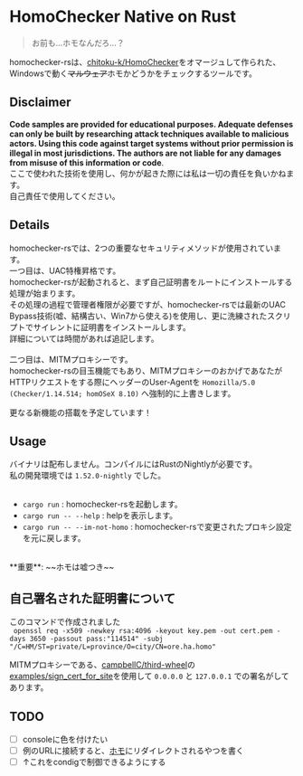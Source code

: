 HomoChecker Native on Rust
===

> お前も...ホモなんだろ...？

homochecker-rsは、[chitoku-k/HomoChecker](https://github.com/chitoku-k/HomoChecker)をオマージュして作られた、Windowsで動く~~マルウェア~~ホモかどうかをチェックするツールです。</br>

## Disclaimer
**Code samples are provided for educational purposes. Adequate defenses can only be built by researching attack techniques available to malicious actors. Using this code against target systems without prior permission is illegal in most jurisdictions. The authors are not liable for any damages from misuse of this information or code**.</br>
ここで使われた技術を使用し、何かが起きた際には私は一切の責任を負いかねます。</br>
自己責任で使用してください。</br>

## Details

homochecker-rsでは、2つの重要なセキュリティメソッドが使用されています。</br>
一つ目は、UAC特権昇格です。</br>
homochecker-rsが起動されると、まず自己証明書をルートにインストールする処理が始まります。</br>
その処理の過程で管理者権限が必要ですが、homochecker-rsでは最新のUAC Bypass技術(嘘、結構古い、Win7から使える)を使用し、更に洗練されたスクリプトでサイレントに証明書をインストールします。</br>
詳細については時間があれば追記します。</br>
</br>
二つ目は、MITMプロキシーです。</br>
homochecker-rsの目玉機能でもあり、MITMプロキシーのおかげであなたがHTTPリクエストをする際にヘッダーのUser-Agentを `Homozilla/5.0 (Checker/1.14.514; homOSeX 8.10)` へ強制的に上書きします。</br>

更なる新機能の搭載を予定しています！</br>

## Usage
バイナリは配布しません。コンパイルにはRustのNightlyが必要です。</br>
私の開発環境では `1.52.0-nightly` でした。</br>
</br>
- `cargo run` : homochecker-rsを起動します。
- `cargo run -- --help` : helpを表示します。
- `cargo run -- --im-not-homo` : homochecker-rsで変更されたプロキシ設定を元に戻します。
</br>
**重要**: ~~ホモは嘘つき~~

## 自己署名された証明書について
このコマンドで作成されました</br>
` openssl req -x509 -newkey rsa:4096 -keyout key.pem -out cert.pem -days 3650 -passout pass:"114514" -subj "/C=HM/ST=private/L=province/O=city/CN=ore.ha.homo"`

MITMプロキシーである、[campbellC/third-wheel](https://github.com/campbellC/third-wheel)の[examples/sign_cert_for_site](https://github.com/campbellC/third-wheel/blob/master/examples/sign_cert_for_site.rs)を使用して `0.0.0.0` と `127.0.0.1` での署名がしてあります。</br>

## TODO
- [ ] consoleに色を付けたい
- [ ] 例のURLに接続すると、[ホモ](https://twiiter.com/mpyw)にリダイレクトされるやつを書く
- [ ] ↑これをcondigで制御できるようにする
